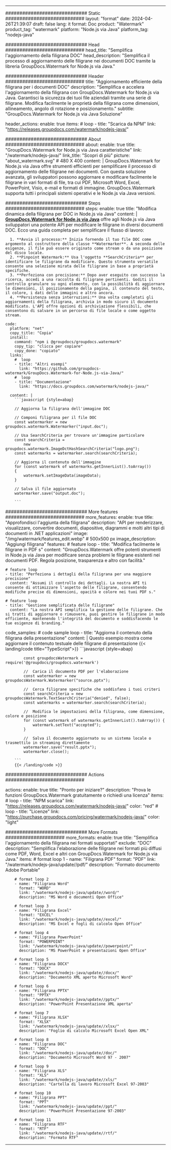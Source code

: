 
---
############################# Static ############################
layout: "format"
date:  2024-04-26T21:39:07
draft: false
lang: it
format: Doc
product: "Watermark"
product_tag: "watermark"
platform: "Node.js via Java"
platform_tag: "nodejs-java"

############################# Head ############################
head_title: "Semplifica l'aggiornamento della filigrana DOC"
head_description: "Semplifica il processo di aggiornamento delle filigrane nei documenti DOC tramite la libreria GroupDocs.Watermark for Node.js via Java."

############################# Header ############################
title: "Aggiornamento efficiente della filigrana per i documenti DOC" 
description: "Semplifica e accelera l'aggiornamento della filigrana con GroupDocs.Watermark for Node.js via Java. Garantisci la sicurezza dei tuoi file aziendali tramite una serie di filigrane. Modifica facilmente le proprietà della filigrana come dimensioni, allineamento, angolo di rotazione e posizionamento."
subtitle: "GroupDocs.Watermark for Node.js via Java Soluzione" 

header_actions:
  enable: true
  items:
    #  loop
    - title: "Scarica da NPM"
      link: "https://releases.groupdocs.com/watermark/nodejs-java/"
      
############################# About ############################
about:
    enable: true
    title: "GroupDocs.Watermark for Node.js via Java caratteristiche"
    link: "/watermark/nodejs-java/"
    link_title: "Scopri di più"
    picture: "about_watermark.svg" # 480 X 400
    content: |
       GroupDocs.Watermark for Node.js via Java offre strumenti efficienti per semplificare il processo di aggiornamento delle filigrane nei documenti. Con questa soluzione avanzata, gli sviluppatori possono aggiornare e modificare facilmente le filigrane in vari formati di file, tra cui PDF, Microsoft Word, Excel, PowerPoint, Visio, e-mail e formati di immagine. GroupDocs.Watermark supporta tutti i principali sistemi operativi e le Node.js via Java versioni.

############################# Steps ############################
steps:
    enable: true
    title: "Modifica dinamica della filigrana per DOC in Node.js via Java"
    content: |
      **[GroupDocs.Watermark for Node.js via Java](https://products.groupdocs.com/watermark/nodejs-java/)** offre agli Node.js via Java sviluppatori una potente API per modificare le filigrane in diversi documenti DOC. Ecco una guida completa per semplificare il flusso di lavoro:
      
      1. **Avvia il processo:** Inizia fornendo il tuo file DOC come argomento al costruttore della classe **Watermarker**. A seconda delle esigenze, il file può essere originato come stream o da una posizione del disco locale.
      2. **Pinpoint Watermark:** Usa l'oggetto **SearchCriteria** per identificare le filigrane da modificare. Questo strumento versatile consente una selezione mirata delle filigrane in base a proprietà specifiche.
      3. **Perfeziona con precisione:** Dopo aver eseguito con successo la ricerca, accedi a una raccolta di filigrane pertinenti. Goditi il controllo granulare su ogni elemento, con la possibilità di aggiornare le dimensioni, il posizionamento della pagina, il contenuto del testo, il colore, i dati delle immagini e altro ancora.
      4. **Persistenza senza interruzioni:** Una volta completati gli aggiornamenti della filigrana, archivia in modo sicuro il documento modificato. L'API offre opzioni di archiviazione flessibili, che consentono di salvare in un percorso di file locale o come oggetto stream.
   
    code:
      platform: "net"
      copy_title: "Copia"
      install:
        command: "npm i @groupdocs/groupdocs.watermark"
        copy_tip: "clicca per copiare"
        copy_done: "copiato"
      links:
        #  loop
        - title: "Altri esempi"
          link: "https://github.com/groupdocs-watermark/GroupDocs.Watermark-for-Node.js-via-Java/"
        #  loop
        - title: "Documentazione"
          link: "https://docs.groupdocs.com/watermark/nodejs-java/"
          
      content: |
        ```javascript {style=abap}

        // Aggiorna la filigrana dell'immagine DOC

        // Componi filigrana per il file DOC
        const watermarker = new groupdocs.watermark.Watermarker("input.doc");

        // Usa SearchCriteria per trovare un'immagine particolare
        const searchCriteria = 
            new groupdocs.watermark.ImageDctHashSearchCriteria("logo.png");
        const watermarks = watermarker.search(searchCriteria);
        
        // Aggiorna il contenuto dell'immagine
        for (const watermark of watermarks.getInnerList().toArray())
        {
            watermark.setImageData(imageData);
        }

        // Salva il file aggiornato
        watermarker.save("output.doc");
        
        ```            

############################# More features ############################
more_features:
  enable: true
  title: "Approfondisci l'aggiunta della filigrana"
  description: "API per renderizzare, visualizzare, convertire documenti, diapositive, diagrammi e molti altri tipi di documenti in .NET applicazioni"
  image: "/img/watermark/features_edit.webp" # 500x500 px
  image_description: "Aggiungi filigrana"
  features:
    # feature loop
    - title: "Modifica facilmente le filigrane in PDF s"
      content: "GroupDocs.Watermark offre potenti strumenti in Node.js via Java per modificare senza problemi le filigrane esistenti nei documenti PDF. Regola posizione, trasparenza e altro con facilità."

    # feature loop
    - title: "Perfeziona i dettagli della filigrana per una maggiore precisione"
      content: "Assumi il controllo dei dettagli. La nostra API ti consente di ottimizzare l'aspetto delle filigrane, consentendo modifiche precise di dimensioni, opacità e colore nei tuoi PDF s."

    # feature loop
    - title: "Gestione semplificata delle filigrane"
      content: "La nostra API semplifica la gestione delle filigrane. Che si tratti di aggiornare o rimuovere, puoi gestire le filigrane in modo efficiente, mantenendo l'integrità del documento e soddisfacendo le tue esigenze di branding."
      
  code_samples:
    # code sample loop
    - title: "Aggiorna il contenuto della filigrana della presentazione"
      content: |
        Questo esempio mostra come aggiornare il contenuto testuale delle filigrane di presentazione
        {{< landing/code title="TypeScript">}}
        ```javascript {style=abap}
        
            const groupdocsWatermark = require('@groupdocs/groupdocs.watermark')

            //  Carica il documento PDF per l'elaborazione
            const watermarker = new groupdocsWatermark.Watermarker("source.pptx");

            //  Cerca filigrane specifiche che soddisfano i tuoi criteri
            const searchCriteria = new groupdocsWatermark.TextSearchCriteria("denied", false);
            const watermarks = watermarker.search(searchCriteria);
  
            //  Modifica le impostazioni della filigrana, come dimensione, colore e posizione
            for (const watermark of watermarks.getInnerList().toArray()) {
                watermark.setText("accepted");
            }

            //  Salva il documento aggiornato su un sistema locale o trasmettilo in streaming direttamente
            watermarker.save("result.pptx");
            watermarker.close();

        ```
        {{< /landing/code >}}


############################# Actions ############################

actions:
  enable: true
  title: "Pronto per iniziare?"
  description: "Prova le funzioni GroupDocs.Watermark gratuitamente o richiedi una licenza"
  items:
    #  loop
    - title: "NPM scarica"
      link: "https://releases.groupdocs.com/watermark/nodejs-java/"
      color: "red"
        #  loop
    - title: "Licenze"
      link: "https://purchase.groupdocs.com/pricing/watermark/nodejs-java/"
      color: "light"


############################# More Formats #####################
more_formats:
    enable: true
    title: "Semplifica l'aggiornamento della filigrana nei formati supportati"
    exclude: "DOC"
    description: "Semplifica l'elaborazione delle filigrane nei formati più diffusi come PDF, Word, Excel e altri con GroupDocs.Watermark for Node.js via Java."
    items: 
        # format loop 1
        - name: "Filigrana PDF"
          format: "PDF"
          link: "/watermark/nodejs-java/update//pdf/"
          description: "Formato documento Adobe Portable"

        # format loop 2
        - name: "Filigrana Word"
          format: "WORD"
          link: "/watermark/nodejs-java/update//word/"
          description: "MS Word e documenti Open Office"
          
        # format loop 3
        - name: "Filigrana Excel"
          format: "EXCEL"
          link: "/watermark/nodejs-java/update//excel/"
          description: "MS Excel e fogli di calcolo Open Office"

        # format loop 4
        - name: "Filigrana PowerPoint"
          format: "POWERPOINT"
          link: "/watermark/nodejs-java/update//powerpoint/"
          description: "MS PowerPoint e presentazioni Open Office"

        # format loop 5
        - name: "Filigrana DOCX"
          format: "DOCX"
          link: "/watermark/nodejs-java/update//docx/"
          description: "Documento XML aperto Microsoft Word"
          
        # format loop 6
        - name: "Filigrana PPTX"
          format: "PPTX"
          link: "/watermark/nodejs-java/update//pptx/"
          description: "PowerPoint Presentazione XML aperta"
          
        # format loop 7
        - name: "Filigrana XLSX"
          format: "XLSX"
          link: "/watermark/nodejs-java/update//xlsx/"
          description: "Foglio di calcolo Microsoft Excel Open XML"

        # format loop 8
        - name: "Filigrana DOC"
          format: "DOC"
          link: "/watermark/nodejs-java/update//doc/"
          description: "Documento Microsoft Word 97 - 2007"

        # format loop 9
        - name: "Filigrana XLS"
          format: "XLS"
          link: "/watermark/nodejs-java/update//xls/"
          description: "Cartella di lavoro Microsoft Excel 97-2003"

        # format loop 10
        - name: "Filigrana PPT"
          format: "PPT"
          link: "/watermark/nodejs-java/update//ppt/"
          description: "PowerPoint Presentazione 97-2003"

        # format loop 11
        - name: "Filigrana RTF"
          format: "RTF"
          link: "/watermark/nodejs-java/update//rtf/"
          description: "Formato RTF"

---